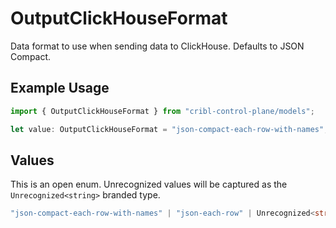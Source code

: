# OutputClickHouseFormat

Data format to use when sending data to ClickHouse. Defaults to JSON Compact.

## Example Usage

```typescript
import { OutputClickHouseFormat } from "cribl-control-plane/models";

let value: OutputClickHouseFormat = "json-compact-each-row-with-names";
```

## Values

This is an open enum. Unrecognized values will be captured as the `Unrecognized<string>` branded type.

```typescript
"json-compact-each-row-with-names" | "json-each-row" | Unrecognized<string>
```